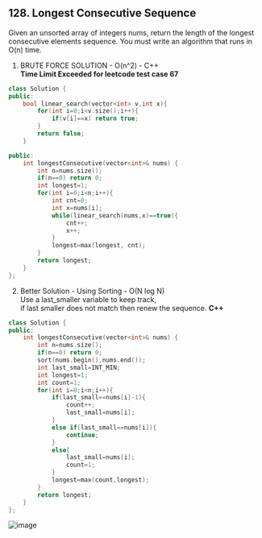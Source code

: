 ## 128. Longest Consecutive Sequence
Given an unsorted array of integers nums, return the length of the longest consecutive elements sequence.
You must write an algorithm that runs in O(n) time.

1. BRUTE FORCE SOLUTION - O(n^2) - C++ <br/>
**Time Limit Exceeded for leetcode test case 67**
```cpp
class Solution {
public:
    bool linear_search(vector<int> v,int x){
        for(int i=0;i<v.size();i++){
            if(v[i]==x) return true;
        }
        return false;
    }

public:
    int longestConsecutive(vector<int>& nums) {
        int n=nums.size();
        if(n==0) return 0;
        int longest=1;
        for(int i=0;i<n;i++){
            int cnt=0;
            int x=nums[i];
            while(linear_search(nums,x)==true){
                cnt++;
                x++;
            }
            longest=max(longest, cnt);
        }       
        return longest;
    }
};
```

2. Better Solution - Using Sorting - O(N log N) <br/>
   Use a last_smaller variable to keep track, <br/>
   if last smaller does not match then renew the sequence.
**C++**
```cpp
class Solution {
public:
    int longestConsecutive(vector<int>& nums) {
        int n=nums.size();
        if(n==0) return 0;
        sort(nums.begin(),nums.end());
        int last_small=INT_MIN;
        int longest=1;
        int count=1;
        for(int i=0;i<n;i++){
            if(last_small==nums[i]-1){
                count++;
                last_small=nums[i];
            }
            else if(last_small==nums[i]){
                continue;
            }
            else{
                last_small=nums[i];
                count=1;
            }
            longest=max(count,longest);
        }
        return longest;
    }
};
```
![image](https://github.com/user-attachments/assets/4a00403c-3d74-4a8e-81cb-c1d8951936fb)
 
